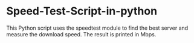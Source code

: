 # Speed-Test-Script-in-python
This Python script uses the speedtest module to find the best server and measure the download speed. The result is printed in Mbps.
